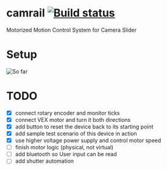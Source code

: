 # camrail [![Build status](https://api.travis-ci.org/Vikaton/camrail.svg?branch=master)](https://travis-ci.org/Vikaton/camrail)
Motorized Motion Control System for Camera Slider

# Setup
![So far](http://i.imgur.com/gU4MALz.jpg)

# TODO
- [x] connect rotary encoder and monitor ticks
- [x] connect VEX motor and turn it both directions
- [x] add button to reset the device back to its starting point
- [x] add sample test scenario of this device in action
- [x] use higher voltage power supply and control motor speed
- [ ] finish motor logic (physical, not virtual)
- [ ] add bluetooth so User input can be read
- [ ] add shutter automation
